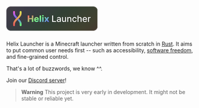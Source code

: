 # [<img alt="Helix Launcher" src="https://raw.githubusercontent.com/HelixLauncher/Art/main/branding/banner-launcher/banner-launcher_64h.png"></img>](https://discord.gg/DeJ2t42A7P)

Helix Launcher is a Minecraft launcher written from scratch in [Rust](https://en.wikipedia.org/wiki/Rust_(programming_language)). It aims to put common user needs first -- such as accessibility, [software freedom](https://en.wikipedia.org/wiki/Free_software), and fine-grained control.

That's a lot of buzzwords, we know ^^.

Join our [Discord server](https://discord.gg/DeJ2t42A7P)!

> **Warning**
> This project is very early in development. It might not be stable or reliable yet.
